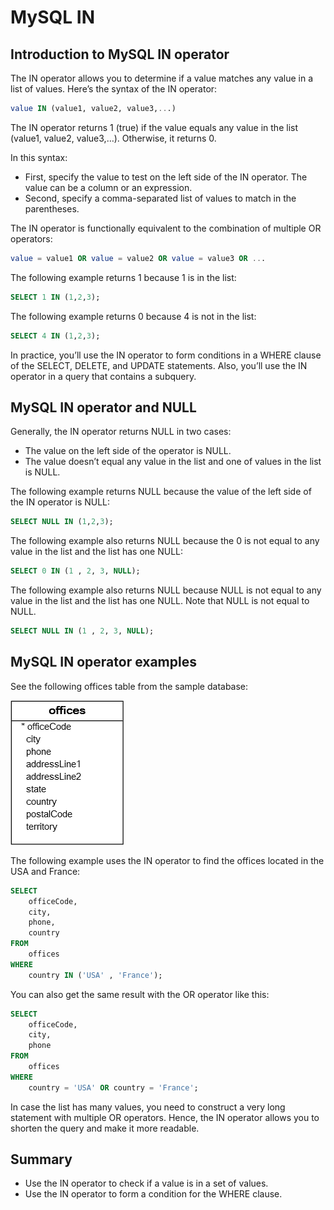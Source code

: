 # MySQL IN

## Introduction to MySQL IN operator

The IN operator allows you to determine if a value matches any value in a list of values. Here’s the syntax of the IN operator:

```sql
value IN (value1, value2, value3,...)
```

The IN operator returns 1 (true) if the value equals any value in the list (value1, value2, value3,…). Otherwise, it returns 0.

In this syntax:

- First, specify the value to test on the left side of the IN operator. The value can be a column or an expression.
- Second, specify a comma-separated list of values to match in the parentheses.

The IN operator is functionally equivalent to the combination of multiple OR operators:

```sql
value = value1 OR value = value2 OR value = value3 OR ...
```

The following example returns 1 because 1 is in the list:

```sql
SELECT 1 IN (1,2,3);
```

The following example returns 0 because 4 is not in the list:

```sql
SELECT 4 IN (1,2,3);
```

In practice, you’ll use the IN operator to form conditions in a WHERE clause of the SELECT, DELETE, and UPDATE statements. Also, you’ll use the IN operator in a query that contains a subquery.

## MySQL IN operator and NULL

Generally, the IN operator returns NULL in two cases:

- The value on the left side of the operator is NULL.
- The value doesn’t equal any value in the list and one of values in the list is NULL.

The following example returns NULL because the value of the left side of the IN operator is NULL:

```sql
SELECT NULL IN (1,2,3);
```

The following example also returns NULL because the 0 is not equal to any value in the list and the list has one NULL:

```sql
SELECT 0 IN (1 , 2, 3, NULL);
```

The following example also returns NULL because NULL is not equal to any value in the list and the list has one NULL. Note that NULL is not equal to NULL.

```sql
SELECT NULL IN (1 , 2, 3, NULL);
```

## MySQL IN operator examples

See the following offices table from the sample database:

<img src="./images/offices.png" alt="Offices table" />

The following example uses the IN operator to find the offices located in the USA and France:

```sql
SELECT
    officeCode,
    city,
    phone,
    country
FROM
    offices
WHERE
    country IN ('USA' , 'France');
```

You can also get the same result with the OR operator like this:

```sql
SELECT
    officeCode,
    city,
    phone
FROM
    offices
WHERE
    country = 'USA' OR country = 'France';
```

In case the list has many values, you need to construct a very long statement with multiple OR operators. Hence, the IN operator allows you to shorten the query and make it more readable.

## Summary

- Use the IN operator to check if a value is in a set of values.
- Use the IN operator to form a condition for the WHERE clause.

